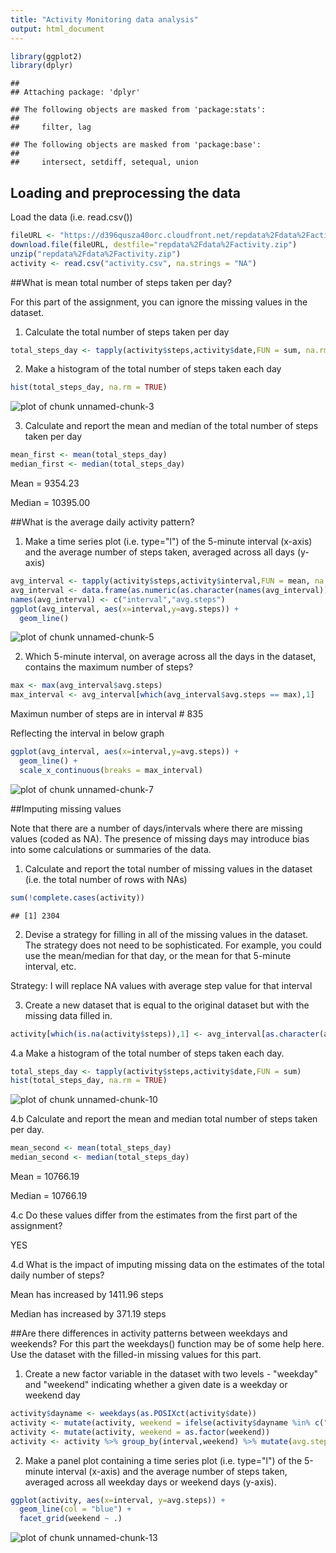 ```yaml
---
title: "Activity Monitoring data analysis"
output: html_document
---
```





```r
library(ggplot2)
library(dplyr)
```

```
## 
## Attaching package: 'dplyr'
```

```
## The following objects are masked from 'package:stats':
## 
##     filter, lag
```

```
## The following objects are masked from 'package:base':
## 
##     intersect, setdiff, setequal, union
```

## Loading and preprocessing the data

Load the data (i.e. read.csv())

```r
fileURL <- "https://d396qusza40orc.cloudfront.net/repdata%2Fdata%2Factivity.zip"
download.file(fileURL, destfile="repdata%2Fdata%2Factivity.zip")
unzip("repdata%2Fdata%2Factivity.zip")
activity <- read.csv("activity.csv", na.strings = "NA")
```

##What is mean total number of steps taken per day?

For this part of the assignment, you can ignore the missing values in the dataset.

1. Calculate the total number of steps taken per day

```r
total_steps_day <- tapply(activity$steps,activity$date,FUN = sum, na.rm = TRUE)
```

2. Make a histogram of the total number of steps taken each day

```r
hist(total_steps_day, na.rm = TRUE)
```

![plot of chunk unnamed-chunk-3](figure/unnamed-chunk-3-1.png)


3. Calculate and report the mean and median of the total number of steps taken per day

```r
mean_first <- mean(total_steps_day)
median_first <- median(total_steps_day)
```

Mean = 9354.23

Median = 10395.00

##What is the average daily activity pattern?
1. Make a time series plot (i.e. type="l") of the 5-minute interval (x-axis) and the average number of steps taken, averaged across all days (y-axis)

```r
avg_interval <- tapply(activity$steps,activity$interval,FUN = mean, na.rm = TRUE)
avg_interval <- data.frame(as.numeric(as.character(names(avg_interval))),avg_interval)
names(avg_interval) <- c("interval","avg.steps")
ggplot(avg_interval, aes(x=interval,y=avg.steps)) + 
  geom_line() 
```

![plot of chunk unnamed-chunk-5](figure/unnamed-chunk-5-1.png)

2. Which 5-minute interval, on average across all the days in the dataset, contains the maximum number of steps?

```r
max <- max(avg_interval$avg.steps)
max_interval <- avg_interval[which(avg_interval$avg.steps == max),1]
```

Maximun number of steps are in interval # 835

Reflecting the interval in below graph


```r
ggplot(avg_interval, aes(x=interval,y=avg.steps)) + 
  geom_line() +
  scale_x_continuous(breaks = max_interval)
```

![plot of chunk unnamed-chunk-7](figure/unnamed-chunk-7-1.png)



##Imputing missing values

Note that there are a number of days/intervals where there are missing values (coded as NA). The presence of missing days may introduce bias into some calculations or summaries of the data.

1. Calculate and report the total number of missing values in the dataset (i.e. the total number of rows with NAs)

```r
sum(!complete.cases(activity))
```

```
## [1] 2304
```

2. Devise a strategy for filling in all of the missing values in the dataset. The strategy does not need to be sophisticated. For example, you could use the mean/median for that day, or the mean for that 5-minute interval, etc.

Strategy: I will replace NA values with average step value for that interval

3. Create a new dataset that is equal to the original dataset but with the missing data filled in.

```r
activity[which(is.na(activity$steps)),1] <- avg_interval[as.character(activity[which(is.na(activity$steps)),3]),2]
```


4.a Make a histogram of the total number of steps taken each day. 

```r
total_steps_day <- tapply(activity$steps,activity$date,FUN = sum)
hist(total_steps_day, na.rm = TRUE)
```

![plot of chunk unnamed-chunk-10](figure/unnamed-chunk-10-1.png)

4.b Calculate and report the mean and median total number of steps taken per day. 

```r
mean_second <- mean(total_steps_day)
median_second <- median(total_steps_day)
```

Mean = 10766.19

Median = 10766.19

4.c Do these values differ from the estimates from the first part of the assignment? 

YES

4.d What is the impact of imputing missing data on the estimates of the total daily number of steps?

Mean has increased by 1411.96 steps

Median has increased by 371.19 steps

##Are there differences in activity patterns between weekdays and weekends?
For this part the weekdays() function may be of some help here. Use the dataset with the filled-in missing values for this part.

1. Create a new factor variable in the dataset with two levels - "weekday" and "weekend" indicating whether a given date is a weekday or weekend day



```r
activity$dayname <- weekdays(as.POSIXct(activity$date)) 
activity <- mutate(activity, weekend = ifelse(activity$dayname %in% c("Saturday","Sunday"), "weekend", "weekday"))
activity <- mutate(activity, weekend = as.factor(weekend))
activity <- activity %>% group_by(interval,weekend) %>% mutate(avg.steps = mean(steps))
```

2. Make a panel plot containing a time series plot (i.e. type="l") of the 5-minute interval (x-axis) and the average number of steps taken, averaged across all weekday days or weekend days (y-axis). 


```r
ggplot(activity, aes(x=interval, y=avg.steps)) + 
  geom_line(col = "blue") +
  facet_grid(weekend ~ .)  
```

![plot of chunk unnamed-chunk-13](figure/unnamed-chunk-13-1.png)



